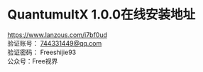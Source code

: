# QuantumultX 1.0.0在线安装地址
https://www.lanzous.com/i7bf0ud  
验证账号：
744331449@qq.com  
验证密码：
Freeshijie93  
公众号：Free视界

